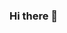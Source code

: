 ### Hi there 👋

<!--
**chr1ssy44/chr1ssy44** is a ✨ _special_ ✨ repository because its `README.md` (this file) appears on your GitHub profile.

<h1 align="center">Hi 👋, I'm Christina</h1>
<h3 align="center"><3</h3>

- 🌱 I’m currently learning **Full-stack Development**

- 📫 How to reach me **cbbeckford67@gmail.com**

- ⚡ Fun fact **I enjoy baking.**

<h3 align="left">Connect with me:</h3>
<p align="left">
</p>

<h3 align="left">Languages and Tools:</h3>
<p align="left"> <a href="https://www.python.org" target="_blank" rel="noreferrer"> <img src="https://raw.githubusercontent.com/devicons/devicon/master/icons/python/python-original.svg" alt="python" width="40" height="40"/> </a> </p>
